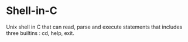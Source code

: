 # Shell-in-C

Unix shell in C that can read, parse and execute statements that includes three builtins : cd, help, exit.
